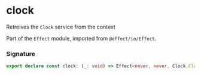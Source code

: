 # clock

Retreives the `Clock` service from the context

Part of the `Effect` module, imported from `@effect/io/Effect`.

### Signature

```typescript
export declare const clock: (_: void) => Effect<never, never, Clock.Clock>
```
